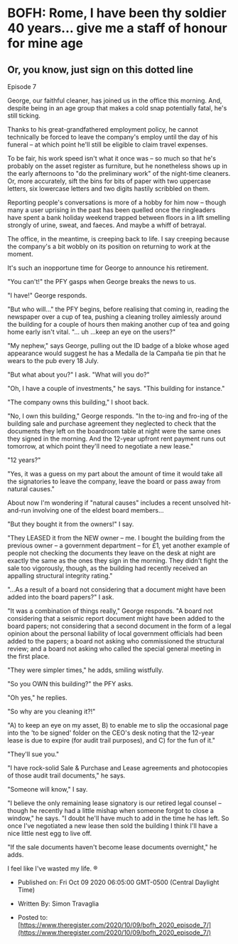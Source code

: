# BOFH: Rome, I have been thy soldier 40 years... give me a staff of honour for mine age

## Or, you know, just sign on this dotted line


  Episode 7


George, our faithful cleaner, has joined us in the office this morning. And, despite being in an age group that makes a cold snap potentially fatal, he's still ticking.

Thanks to his great-grandfathered employment policy, he cannot technically be forced to leave the company's employ until the day of his funeral – at which point he'll still be eligible to claim travel expenses.

To be fair, his work speed isn't what it once was – so much so that he's probably on the asset register as furniture, but he nonetheless shows up in the early afternoons to "do the preliminary work" of the night-time cleaners. Or, more accurately, sift the bins for bits of paper with two uppercase letters, six lowercase letters and two digits hastily scribbled on them.

Reporting people's conversations is more of a hobby for him now – though many a user uprising in the past has been quelled once the ringleaders have spent a bank holiday weekend trapped between floors in a lift smelling strongly of urine, sweat, and faeces. And maybe a whiff of betrayal.

The office, in the meantime, is creeping back to life. I say creeping because the company's a bit wobbly on its position on returning to work at the moment.

It's such an inopportune time for George to announce his retirement.

"You can't!" the PFY gasps when George breaks the news to us.

"I have!" George responds.

"But who will…" the PFY begins, before realising that coming in, reading the newspaper over a cup of tea, pushing a cleaning trolley aimlessly around the building for a couple of hours then making another cup of tea and going home early isn't vital. "... uh ...keep an eye on the users?"

"My nephew," says George, pulling out the ID badge of a bloke whose aged appearance would suggest he has a Medalla de la Campaña tie pin that he wears to the pub every 18 July.

"But what about you?" I ask. "What will you do?"

"Oh, I have a couple of investments," he says. "This building for instance."

"The company owns this building," I shoot back.

"No, I own this building," George responds. "In the to-ing and fro-ing of the building sale and purchase agreement they neglected to check that the documents they left on the boardroom table at night were the same ones they signed in the morning. And the 12-year upfront rent payment runs out tomorrow, at which point they'll need to negotiate a new lease."

"12 years?"

"Yes, it was a guess on my part about the amount of time it would take all the signatories to leave the company, leave the board or pass away from natural causes."

About now I'm wondering if "natural causes" includes a recent unsolved hit-and-run involving one of the eldest board members...

"But they bought it from the owners!" I say.

"They LEASED it from the NEW owner – me. I bought the building from the previous owner – a government department – for £1, yet another example of people not checking the documents they leave on the desk at night are exactly the same as the ones they sign in the morning. They didn't fight the sale too vigorously, though, as the building had recently received an appalling structural integrity rating."

"...As a result of a board not considering that a document might have been added into the board papers?" I ask.

"It was a combination of things really," George responds. "A board not considering that a seismic report document might have been added to the board papers; not considering that a second document in the form of a legal opinion about the personal liability of local government officials had been added to the papers; a board not asking who commissioned the structural review; and a board not asking who called the special general meeting in the first place.

"They were simpler times," he adds, smiling wistfully.

"So you OWN this building?" the PFY asks.

"Oh yes," he replies.

"So why are you cleaning it?!"

"A) to keep an eye on my asset, B) to enable me to slip the occasional page into the 'to be signed' folder on the CEO's desk noting that the 12-year lease is due to expire (for audit trail purposes), and C) for the fun of it."

"They'll sue you."

"I have rock-solid Sale & Purchase and Lease agreements and photocopies of those audit trail documents," he says.

"Someone will know," I say.

"I believe the only remaining lease signatory is our retired legal counsel – though he recently had a little mishap when someone forgot to close a window," he says. "I doubt he'll have much to add in the time he has left. So once I've negotiated a new lease then sold the building I think I'll have a nice little nest egg to live off.

"If the sale documents haven't become lease documents overnight," he adds.

I feel like I've wasted my life. ®



- Published on: Fri Oct 09 2020 06:05:00 GMT-0500 (Central Daylight Time)

- Written By: Simon Travaglia

- Posted to: [https://www.theregister.com/2020/10/09/bofh_2020_episode_7/](https://www.theregister.com/2020/10/09/bofh_2020_episode_7/)